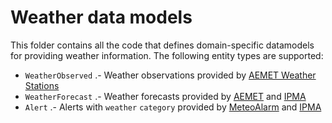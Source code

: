 # Weather data models

This folder contains all the code that defines domain-specific datamodels for
providing weather information. The following entity types are supported:

-   `WeatherObserved` .- Weather observations provided by
    [AEMET Weather Stations](../PointOfInterest/WeatherStation/README.md)
-   `WeatherForecast` .- Weather forecasts provided by [AEMET](http://aemet.es)
    and [IPMA](http://ipma.pt)
-   `Alert` .- Alerts with `weather` `category` provided by
    [MeteoAlarm](http://meteoalarm.eu) and [IPMA](http://ipma.pt)
